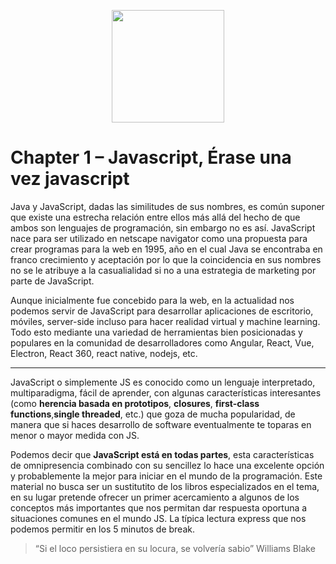 
<p align="center">
  <img width="180" height="180" src="https://cdn.pixabay.com/photo/2013/07/12/12/02/hatter-145132__340.png"/>
</p>

# **Chapter 1** – Javascript, Érase una vez javascript

Java y JavaScript, dadas las similitudes de sus nombres, es común suponer que existe una estrecha relación entre ellos más allá del hecho de que ambos son lenguajes de programación, sin embargo no es así. JavaScript nace para ser utilizado en netscape navigator como una propuesta para crear programas para la web en 1995, año en el cual Java se encontraba en franco crecimiento y aceptación por lo que la coincidencia en sus nombres no se le atribuye a la casualialidad si no a una estrategia de marketing por parte de JavaScript.

Aunque inicialmente fue concebido para la web, en la actualidad nos podemos servir de JavaScript para desarrollar aplicaciones de escritorio, móviles, server-side incluso para hacer realidad virtual y machine learning. Todo esto mediante una variedad de herramientas bien posicionadas y populares en la comunidad de desarrolladores como Angular, React, Vue, Electron, React 360, react native, nodejs, etc.

---
JavaScript o simplemente JS es conocido como un lenguaje interpretado, multiparadigma, fácil de aprender, con algunas características interesantes (como **herencia basada en prototipos**, **closures**, **first-class functions**,**single threaded**, etc.) que goza de mucha popularidad, de manera que si haces desarrollo de software eventualmente te toparas en menor o mayor medida con JS.

Podemos decir que **JavaScript está en todas partes**, esta características de omnipresencia combinado con su sencillez lo hace una excelente opción y probablemente la mejor para iniciar en el mundo de la programación. Este material no busca ser un sustitutito de los libros especializados en el tema, en su lugar pretende ofrecer un primer acercamiento a algunos de los conceptos más importantes que nos permitan dar respuesta oportuna a situaciones comunes en el mundo JS. La típica lectura express que nos podemos permitir en los 5 minutos de break.

> “Si el loco persistiera en su locura, se volvería sabio” Williams Blake
